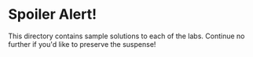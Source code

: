 # Spoiler Alert!

This directory contains sample solutions to each of the labs.  Continue no further if you'd like to preserve the suspense!
